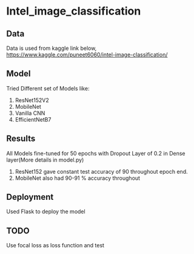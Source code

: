 # Intel_image_classification
## Data
Data is used from kaggle link below,
https://www.kaggle.com/puneet6060/intel-image-classification/

## Model
Tried Different set of Models like:
1) ResNet152V2 
2) MobileNet
3) Vanilla CNN
4) EfficientNetB7

## Results
All Models fine-tuned for 50 epochs with Dropout Layer of 0.2 in Dense layer(More details in model.py)
1. ResNet152 gave constant test accuracy of 90 throughout epoch end.
2. MobileNet also had 90-91 % accuracy throughout
## Deployment
Used Flask to deploy the model
## TODO
Use focal loss as loss function and test